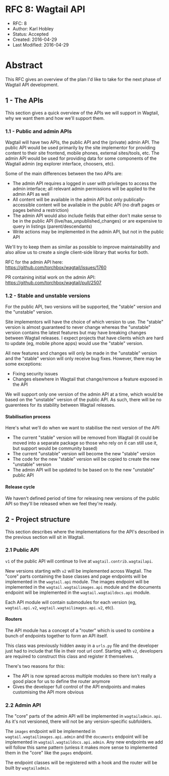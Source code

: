 # RFC 8: Wagtail API

* RFC: 8
* Author: Karl Hobley
* Status: Accepted
* Created: 2016-04-29
* Last Modified: 2016-04-29


# Abstract

This RFC gives an overview of the plan I'd like to take for the next phase of
Wagtail API development.

## 1 - The APIs

This section gives a quick overview of the APIs we will support in Wagtail,
why we want them and how we'll support them.

### 1.1 - Public and admin APIs

Wagtail will have two APIs, the public API and the (private) admin API. The
public API would be used primarily by the site implementor for providing
content to their site frontend, mobile phones, external sites/tools, etc. The
admin API would be used for providing data for some components of the Wagtail
admin (eg explorer interface, choosers, etc).

Some of the main differences between the two APIs are:

- The admin API requires a logged in user with privileges to access the admin
  interface; all relevant admin permissions will be applied to the admin API as
  well
- All content will be available in the admin API but only publically-accessible
  content will be available in the public API (no draft pages or pages behind a
  restriction)
- The admin API would also include fields that either don't make sense to be in
  the public API (live/has_unpublished_changes) or are expensive to query in
  listings (parent/descendants)
- Write actions may be implemented in the admin API, but not in the public API

We'll try to keep them as similar as possible to improve maintainability and
also allow us to create a single client-side library that works for both.

RFC for the admin API here: https://github.com/torchbox/wagtail/issues/1760

PR containing initial work on the admin API: https://github.com/torchbox/wagtail/pull/2507

### 1.2 - Stable and unstable versions

For the public API, two versions will be supported, the "stable" version and
the "unstable" version.

Site implementors will have the choice of which version to use. The "stable"
version is almost guaranteed to never change whereas the "unstable" version
contains the latest features but may have breaking changes between Wagtail
releases. I expect projects that have clients which are hard to update (eg,
mobile phone apps) would use the "stable" version.

All new features and changes will only be made in the "unstable" version and
the "stable" version will only receive bug fixes. However, there may be some
exceptions:

- Fixing security issues
- Changes elsewhere in Wagtail that change/remove a feature exposed in the API

We will support only one version of the admin API at a time, which would be
based on the "unstable" version of the public API. As such, there will be no
guarentees for its stability between Wagtail releases.

#### Stabilisation process

Here's what we'll do when we want to stabilise the next version of the API:

- The current "stable" version will be removed from Wagtail (it could be moved
  into a separate package so those who rely on it can still use it, but support
  would be community based)
- The current "unstable" version will become the new "stable" version
- The code for the new "stable" version will be copied to create the new
  "unstable" version
- The admin API will be updated to be based on to the new "unstable" public API

#### Release cycle

We haven't defined period of time for releasing new versions of the public API
so they'll be released when we feel they're ready.

## 2 - Project structure

This section describes where the implementations for the API's described in the
previous section will sit in Wagtail.

### 2.1 Public API

``v1`` of the public API will continue to live at ``wagtail.contrib.wagtailapi``.

New versions starting with ``v2`` will be implemented across Wagtail. The
"core" parts containing the base classes and page endpoints will be implemented
in the ``wagtail.api`` module. The images endpoint will be implemented in the
``wagtail.wagtailimages.api`` module and the documents endpoint will be
implemented in the ``wagtail.wagtaildocs.api`` module.

Each API module will contain submodules for each version (eg,
``wagtail.api.v2``, ``wagtail.wagtailimages.api.v2``, etc).

#### Routers

The API module has a concept of a "router" which is used to combine a bunch of
endpoints together to form an API itself.

This class was previously hidden away in a ``urls.py`` file and the developer
just had to include that file in their root url conf. Starting with ``v2``,
developers are required to construct this class and register it themselves.

There's two reasons for this:

- The API is now spread across multiple modules so there isn't really a good
  place for us to define the router anymore
- Gives the developer full control of the API endpoints and makes customising
  the API more obvious

### 2.2 Admin API

The "core" parts of the admin API will be implemented in ``wagtailadmin.api``.
As it's not versioned, there will not be any version-specific subfolders.

The ``images`` endpoint will be implemented in
``wagtail.wagtailimages.api.admin`` and the ``documents`` endpoint will be
implemented in ``wagtail.wagtaildocs.api.admin``. Any new endpoints we add will
follow this same pattern (unless it makes more sense to implemented them in the
"core" like the ``pages`` endpoint.

The endpoint classes will be registered with a hook and the router will be
built by ``wagtailadmin``.
